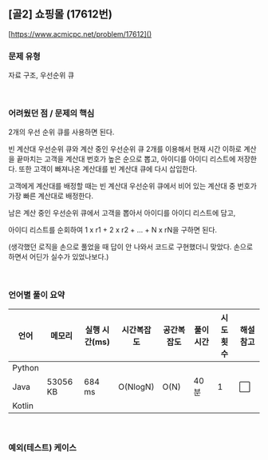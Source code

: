 ## [골2] 쇼핑몰 (17612번)

[https://www.acmicpc.net/problem/17612]()

### 문제 유형

자료 구조, 우선순위 큐

<br>

### 어려웠던 점 / 문제의 핵심

2개의 우선 순위 큐를 사용하면 된다.

빈 계산대 우선순위 큐와 계산 중인 우선순위 큐 2개를 이용해서 현재 시간 이하로 계산을 끝마치는 고객을 계산대 번호가 높은 순으로 뽑고, 아이디를 아이디 리스트에 저장한다. 또한 고객이 빠져나온 계산대를 빈 계산대 큐에 다시 삽입한다.

고객에게 계산대를 배정할 때는 빈 계산대 우선순위 큐에서 비어 있는 계산대 중 번호가 가장 빠른 계산대로 배정한다. 

남은 계산 중인 우선순위 큐에서 고객을 뽑아서 아이디를 아이디 리스트에 담고,

아이디 리스트를 순회하여 1 x r1 + 2 x r2 + ... + N x rN을 구하면 된다.

(생각했던 로직을 손으로 풀었을 때 답이 안 나와서 코드로 구현했더니 맞았다. 손으로 하면서 어딘가 실수가 있었나보다.)

<br>

### 언어별 풀이 요약

| 언어   | 메모리   | 실행 시간(ms) | 시간복잡도 | 공간복잡도 | 풀이 시간 | 시도 횟수 | 해설 참고            |
| ------ | -------- | ------------- | ---------- | ---------- | --------- | --------- | -------------------- |
| Python |          |               |            |            |           |           |                      |
| Java   | 53056 KB | 684 ms        | O(NlogN)   | O(N)       | 40분      | 1         | :white_large_square: |
| Kotlin |          |               |            |            |           |           |                      |

<br>

### 예외(테스트) 케이스

```
```

